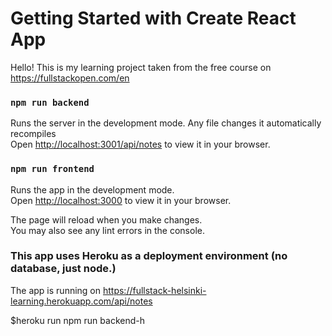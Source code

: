 # Getting Started with Create React App

Hello!
This is my learning project taken from the free course on https://fullstackopen.com/en

### `npm run backend`

Runs the server in the development mode. Any file changes it automatically recompiles\
Open [http://localhost:3001/api/notes](http://localhost:3001/api/notes) to view it in your browser.

### `npm run frontend`

Runs the app in the development mode.\
Open [http://localhost:3000](http://localhost:3000) to view it in your browser.

The page will reload when you make changes.\
You may also see any lint errors in the console.

### This app uses Heroku as a deployment environment (no database, just node.)

The app is running on https://fullstack-helsinki-learning.herokuapp.com/api/notes

$heroku run npm run backend-h